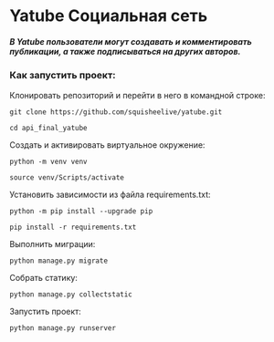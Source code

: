 # Yatube Социальная сеть
##### В Yatube пользователи могут создавать и комментировать публикации, а также подписываться на других авторов.

### Как запустить проект:
Клонировать репозиторий и перейти в него в командной строке:

```
git clone https://github.com/squisheelive/yatube.git
```
```
cd api_final_yatube
```
Cоздать и активировать виртуальное окружение:
```
python -m venv venv
```
```
source venv/Scripts/activate
```
Установить зависимости из файла requirements.txt:
```
python -m pip install --upgrade pip
```
```
pip install -r requirements.txt
```
Выполнить миграции:
```
python manage.py migrate
```
Собрать статику:
```
python manage.py collectstatic
```

Запустить проект:

```
python manage.py runserver
```


